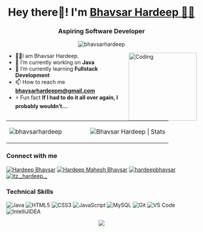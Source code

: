 <h1 align="center">Hey there👋! I'm <a target="_blank" href="https://myportfolio2154.herokuapp.com/">Bhavsar Hardeep 🙋‍♂️</a></h1>


<h3 align="center">Aspiring Software Developer</h3>
<p align="center"> <img src="https://komarev.com/ghpvc/?username=bhavsarhardeep&label=Profile%20views&color=0e75b6&style=flat" alt="bhavsarhardeep" /> </p>

<img align="right" alt="Coding" width="180" src="https://cdn.dribbble.com/users/1162077/screenshots/3848914/programmer.gif">

- 👨‍🎓I am Bhavsar Hardeep.
- 🔭 I’m currently working on **Java**
-  🌱 I’m currently learning **Fullstack Development**
- 📫 How to reach me **bhavsarhardeepm@gmail.com**
- ⚡ Fun fact **If I had to do it all over again, I probably wouldn’t…**


<table align="center">
<tr><td valign="top" width="50%">
<p><img align="center" src="https://github-readme-stats.vercel.app/api/top-langs??username=bhavsarhardeep&show_icons=true&locale=en&include_all_commits=true" alt="bhavsarhardeep" /></p>
<td valign="top" width="50%">
<p align="center"> <img src="https://github-readme-stats.vercel.app/api?username=bhavsarhardeep&show_icons=true&count_private=true&hide_border=true" alt="Bhavsar Hardeep | Stats"/>
</td></tr></table>  



<h3 align="left">Connect with me</h3>
<p align="left"> 
<a href="https://www.linkedin.com/in/hardeepbhavsar/" target="blank"> <img align="center" src="https://img.shields.io/badge/linkedin-0078D4?style=for-the-badge&logo=linkedin&logoColor=white" alt="Hardeep Bhavsar"/></a>
<a href="https://www.hackerrank.com/profile/bhavsarhardeepm" target="blank"><img align="center" src="https://img.shields.io/badge/HackerRank-339933?style=for-the-badge&logo=Hackerrank&logoColor=white" alt="Hardeep Mahesh Bhavsar"/></a>
<a href="https://leetcode.com/u/hardeepbhavsar/" target="blank"><img align="center"src="https://img.shields.io/badge/leetcode-FFFFFF?style=for-the-badge&logo=leetcode&logoColor=black"
 " alt="hardeepbhavsar"/></a>
<a href="https://www.instagram.com/itz._hardeep._/" target="blank"><img align="center"src="https://img.shields.io/badge/Instragram-FFFFFF?style=for-the-badge&logo=Instagram&logoColor=black"
 " alt="itz._hardeep._"/></a>

</p>

 <h3>Technical Skills</h3>
 <p align="left"> 
  <img alt="Java" src="https://img.shields.io/badge/java-%23ED8B00.svg?&style=for-the-badge&logo=java&logoColor=white" />
  <img alt="HTML5" src="https://img.shields.io/badge/html5-%23E34F26.svg?&style=for-the-badge&logo=html5&logoColor=white" />
  <img alt="CSS3" src="https://img.shields.io/badge/css3-%231572B6.svg?&style=for-the-badge&logo=css3&logoColor=white" />
  <img alt="JavaScript" src="https://img.shields.io/badge/javascript-%23323330.svg?&style=for-the-badge&logo=javascript&logoColor=%23F7DF1E" />
  <img alt="MySQL" src="https://img.shields.io/badge/MySQL-gray?style=for-the-badge&logo=mysql&logoColor=white" />
  <img alt="Git" src="https://img.shields.io/badge/Git-F05032?style=for-the-badge&logo=git&logoColor=white" />
  <img alt="VS Code" src="https://img.shields.io/badge/Visual_Studio_Code-0078D4?style=for-the-badge&logo=visualstudiocode&logoColor=white" />
  <img alt="IntelliJIDEA" src="https://img.shields.io/badge/IntelliJIDEA-000000.svg?style=for-the-badge&logo=intellij-idea&logoColor=white" />
</p>


<!-- <p><img align="center" src="https://github-readme-stats.vercel.app/api/top-langs?username=bhavsarhardeep&show_icons=true&locale=en&layout=compact" alt="bhavsarhardeep" /></p>  -->
<div align="center">
  <img src="https://github-readme-streak-stats.herokuapp.com/?&user=bhavsarhardeep"/>
<!--   <img src="https://github.com/kothariji/kothariji/blob/master/github-user-contribution.svg"></img>  -->
</div>


<!---
bhavsarhardeep/bhavsarhardeep is a ✨ special ✨ repository because its `README.md` (this file) appears on your GitHub profile.
You can click the Preview link to take a look at your changes.
--->
